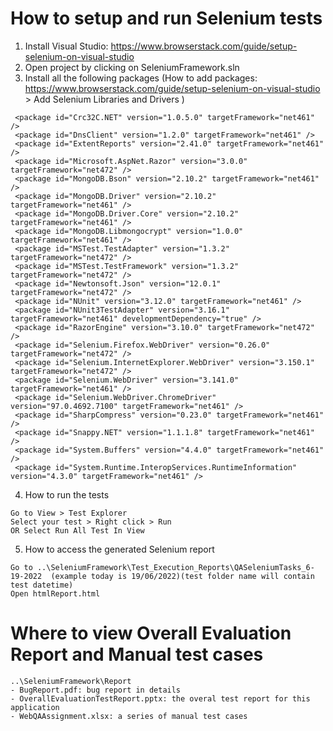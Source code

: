 # How to setup and run Selenium tests
1.	Install Visual Studio: https://www.browserstack.com/guide/setup-selenium-on-visual-studio
2.	Open project by clicking on SeleniumFramework.sln
3.	Install all the following packages (How to add packages: https://www.browserstack.com/guide/setup-selenium-on-visual-studio  > Add Selenium Libraries and Drivers )
 ```
  <package id="Crc32C.NET" version="1.0.5.0" targetFramework="net461" />
  <package id="DnsClient" version="1.2.0" targetFramework="net461" />
  <package id="ExtentReports" version="2.41.0" targetFramework="net461" />
  <package id="Microsoft.AspNet.Razor" version="3.0.0" targetFramework="net472" />
  <package id="MongoDB.Bson" version="2.10.2" targetFramework="net461" />
  <package id="MongoDB.Driver" version="2.10.2" targetFramework="net461" />
  <package id="MongoDB.Driver.Core" version="2.10.2" targetFramework="net461" />
  <package id="MongoDB.Libmongocrypt" version="1.0.0" targetFramework="net461" />
  <package id="MSTest.TestAdapter" version="1.3.2" targetFramework="net472" />
  <package id="MSTest.TestFramework" version="1.3.2" targetFramework="net472" />
  <package id="Newtonsoft.Json" version="12.0.1" targetFramework="net472" />
  <package id="NUnit" version="3.12.0" targetFramework="net461" />
  <package id="NUnit3TestAdapter" version="3.16.1" targetFramework="net461" developmentDependency="true" />
  <package id="RazorEngine" version="3.10.0" targetFramework="net472" />
  <package id="Selenium.Firefox.WebDriver" version="0.26.0" targetFramework="net472" />
  <package id="Selenium.InternetExplorer.WebDriver" version="3.150.1" targetFramework="net472" />
  <package id="Selenium.WebDriver" version="3.141.0" targetFramework="net461" />
  <package id="Selenium.WebDriver.ChromeDriver" version="97.0.4692.7100" targetFramework="net461" />
  <package id="SharpCompress" version="0.23.0" targetFramework="net461" />
  <package id="Snappy.NET" version="1.1.1.8" targetFramework="net461" />
  <package id="System.Buffers" version="4.4.0" targetFramework="net461" />
  <package id="System.Runtime.InteropServices.RuntimeInformation" version="4.3.0" targetFramework="net461" />
```
4. How to run the tests
```
Go to View > Test Explorer 
Select your test > Right click > Run  
OR Select Run All Test In View
```
5. How to access the generated Selenium report
```
Go to ..\SeleniumFramework\Test_Execution_Reports\QASeleniumTasks_6-19-2022  (example today is 19/06/2022)(test folder name will contain test datetime)
Open htmlReport.html
```

# Where to view Overall Evaluation Report and Manual test cases
````commandline
..\SeleniumFramework\Report
- BugReport.pdf: bug report in details
- OverallEvaluationTestReport.pptx: the overal test report for this application
- WebQAAssignment.xlsx: a series of manual test cases
````
